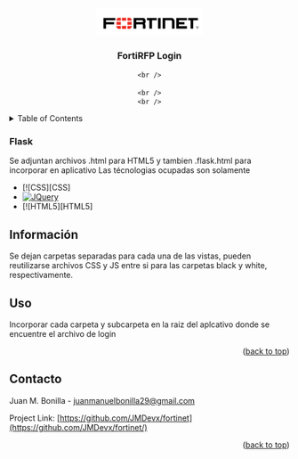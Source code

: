 <a name="readme-top"></a>
<!--


[![Contributors][contributors-shield]][contributors-url]
[![Forks][forks-shield]][forks-url]
[![Stargazers][stars-shield]][stars-url]
[![Issues][issues-shield]][issues-url]
[![MIT License][license-shield]][license-url]
[![LinkedIn][linkedin-shield]][linkedin-url]



<!-- PROJECT LOGO -->
<br />
<div align="center">
  <a href="https://github.com/othneildrew/Best-README-Template">
    <img src="white-tech/fortinet-logo.png" alt="Logo" width="190" >
  </a>

  <h3 align="center"> FortiRFP Login</h3>

  <p align="center">

    <br />

    <br />
    <br />

   
  </p>
</div>



<!-- TABLE OF CONTENTS -->
<details>
  <summary>Table of Contents</summary>
  <ol>  
            <li><a href="#Información">Flask</a></li>
        <li><a href="#Información">Información</a></li>
    <li><a href="#Uso">Uso</a></li>
    <li><a href="#Contacto">Contacto</a></li>
  </ol>
</details>







### Flask 

Se adjuntan archivos .html para HTML5 y tambien .flask.html para incorporar en aplicativo
Las técnologias ocupadas son solamente
* [![CSS][CSS]
* [![JQuery][JQuery.com]][JQuery-url]
* [![HTML5][HTML5]



<!-- GETTING STARTED -->
## Información

Se dejan carpetas separadas para cada una de las vistas, pueden reutilizarse archivos CSS y JS entre si para las carpetas black y white, respectivamente.




<!-- USAGE EXAMPLES -->
## Uso

Incorporar cada carpeta y subcarpeta en la raiz del aplcativo donde se encuentre el archivo de login


<p align="right">(<a href="#readme-top">back to top</a>)</p>





<!-- CONTACT -->
## Contacto

Juan M. Bonilla -  juanmanuelbonilla29@gmail.com

Project Link: [https://github.com/JMDevx/fortinet](https://github.com/JMDevx/fortinet/)

<p align="right">(<a href="#readme-top">back to top</a>)</p>





[Bootstrap.com]: https://img.shields.io/badge/Bootstrap-563D7C?style=for-the-badge&logo=bootstrap&logoColor=white
[Bootstrap-url]: https://getbootstrap.com
[JQuery.com]: https://img.shields.io/badge/jQuery-0769AD?style=for-the-badge&logo=jquery&logoColor=white
[JQuery-url]: https://jquery.com 
